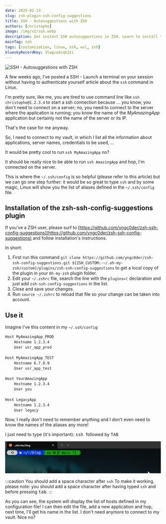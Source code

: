 ```yaml
---
date: 2025-02-13
slug: zsh-plugin-ssh-config-suggestions
title: SSH - Autosuggestions with ZSH
authors: [christophe]
image: /img/v2/ssh.webp
description: Get instant SSH autosuggestions in ZSH. Learn to install the zsh-ssh-config-suggestions plugin and display all your ~/.ssh/config aliases with a simple TAB press.
mainTag: ssh
tags: [customization, linux, ssh, wsl, zsh]
blueskyRecordKey: 3lwgca4zqh22i
---
```

![SSH - Autosuggestions with ZSH](/img/v2/ssh.webp)

A few weeks ago, I've posted a <Link to="/blog/linux-ssh-scp#using-the-config-file">SSH - Launch a terminal on your session without having to authenticate yourself</Link> article about the `ssh` command in Linux.

I'm pretty sure, like me, you are tired to use command line like `ssh christophe@1.2.3.4` to start a ssh connection because ... you know, you don't need to connect on a server; no, you need to connect to the server where the application is running; you know the name of the *MyAmazingApp* application but certainly not the name of the server or its IP.

That's the case for me anyway.

So, I need to connect to my vault, in which I list all the information about applications, server names, credentials to be used, ...

It would be pretty cool to run `ssh MyAmazingApp` no?

<!-- truncate -->

It should be really nice to be able to run `ssh AmazingApp` and hop, I'm connected on the server.

This is where the `~/.ssh/config` is so helpful (please refer to this <Link to="/blog/linux-ssh-scp#using-the-config-file">article</Link>) but we can go one step further: it would be so great to type `ssh` and by some magic, Linux will show you the list of aliases defined in the `~/.ssh/config` file.

## Installation of the zsh-ssh-config-suggestions plugin

If you've a ZSH user, please surf to [https://github.com/yngc0der/zsh-ssh-config-suggestions](https://github.com/yngc0der/zsh-ssh-config-suggestions) and follow installation's instructions.

In short:

1. First run this command `git clone https://github.com/yngc0der/zsh-ssh-config-suggestions.git ${ZSH_CUSTOM:-~/.oh-my-zsh/custom}/plugins/zsh-ssh-config-suggestions` to get a local copy of the plugin in your `Oh-my-zsh` plugin folder.
2. Edit your `~/.zshrc` file, search the line with the `plugins=(` declaration and just add `zsh-ssh-config-suggestions` in the list.
3. Close and save your changes.
4. Run `source ~/.zshrc` to reload that file so your change can be taken into account.

## Use it

Imagine I've this content in my `~/.ssh/config`:

<Snippet filename="~/.ssh/config">

```bash
Host MyAmazingApp_PROD
    Hostname 1.2.3.4
    User usr_app_prod

Host MyAmazingApp_TEST
    Hostname 6.7.8.9
    User usr_app_test

Host YourAmazingApp
    Hostname 1.2.3.4
    User you

Host LegacyApp
    Hostname 1.2.3.4
    User legacy
```

</Snippet>

Now, I really don't need to remember anything and I don't even need to know the names of the aliases any more!

I just need to type (it's important): <kbd>ssh </kbd> followed by <kbd>TAB</kbd>

![Using ssh-config-suggestions](./images/zsh-plugin-ssh-config-suggestions.gif)

:::caution You should add a space character after `ssh`
To make it working, please note: you should add a space character after having typed `ssh` and before pressing <kbd>tab</kbd>.
:::

As you can see, the system will display the list of hosts defined in my configuration file! I can then edit the file, add a new application and hop, next time, I'll get his name in the list. I don't need anymore to connect to my vault. Nice no?
